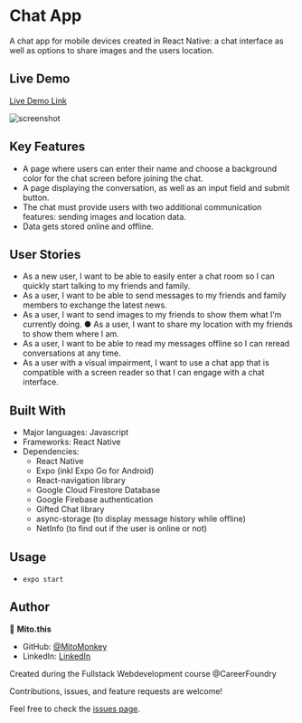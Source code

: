 # Chat App

A chat app for mobile devices created in React Native: a chat interface as well as options to share images and the users location.

## Live Demo

[Live Demo Link](https://MitoMonkey.github.io/meet)

![screenshot](./public/Screenshot.png)

## Key Features
* A page where users can enter their name and choose a background color for the chat screen before joining the chat. 
* A page displaying the conversation, as well as an input field and submit button.
* The chat must provide users with two additional communication features: sending images and location data.
* Data gets stored online and offline. 

## User Stories 
* As a new user, I want to be able to easily enter a chat room so I can quickly start talking to my friends and family.
* As a user, I want to be able to send messages to my friends and family members to exchange the latest news.
* As a user, I want to send images to my friends to show them what I’m currently doing. ● As a user, I want to share my location with my friends to show them where I am.
* As a user, I want to be able to read my messages offline so I can reread conversations at any time. 
* As a user with a visual impairment, I want to use a chat app that is compatible with a screen reader so that I can engage with a chat interface. 

## Built With
- Major languages: Javascript
- Frameworks: React Native
- Dependencies:
    * React Native
    * Expo (inkl Expo Go for Android)
    * React-navigation library
    * Google Cloud Firestore Database
    * Google Firebase authentication
    * Gifted Chat library
    * async-storage (to display message history while offline)
    * NetInfo (to find out if the user is online or not)

## Usage
* `expo start`

## Author
👤 **Mito.this**
- GitHub: [@MitoMonkey](https://github.com/MitoMonkey/)
- LinkedIn: [LinkedIn](https://www.linkedin.com/in/michael-flohrsch%C3%BCtz-8a58321b3/)

Created during the Fullstack Webdevelopment course @CareerFoundry

Contributions, issues, and feature requests are welcome!

Feel free to check the [issues page](../../issues/).